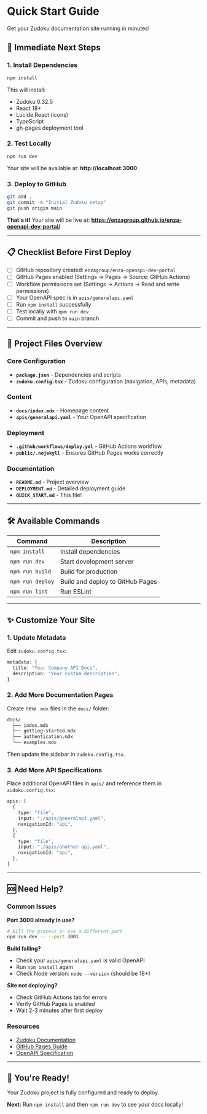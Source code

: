 # Quick Start Guide

Get your Zudoku documentation site running in minutes!

## 🚀 Immediate Next Steps

### 1. Install Dependencies

```bash
npm install
```

This will install:
- Zudoku 0.32.5
- React 18+
- Lucide React (icons)
- TypeScript
- gh-pages deployment tool

### 2. Test Locally

```bash
npm run dev
```

Your site will be available at: **http://localhost:3000**

### 3. Deploy to GitHub

```bash
git add .
git commit -m "Initial Zudoku setup"
git push origin main
```

**That's it!** Your site will be live at:
**https://enzagroup.github.io/enza-openapi-dev-portal/**

---

## 📋 Checklist Before First Deploy

- [ ] GitHub repository created: `enzagroup/enza-openapi-dev-portal`
- [ ] GitHub Pages enabled (Settings → Pages → Source: GitHub Actions)
- [ ] Workflow permissions set (Settings → Actions → Read and write permissions)
- [ ] Your OpenAPI spec is in `apis/generalapi.yaml`
- [ ] Run `npm install` successfully
- [ ] Test locally with `npm run dev`
- [ ] Commit and push to `main` branch

---

## 🎯 Project Files Overview

### Core Configuration
- **`package.json`** - Dependencies and scripts
- **`zudoku.config.tsx`** - Zudoku configuration (navigation, APIs, metadata)

### Content
- **`docs/index.mdx`** - Homepage content
- **`apis/generalapi.yaml`** - Your OpenAPI specification

### Deployment
- **`.github/workflows/deploy.yml`** - GitHub Actions workflow
- **`public/.nojekyll`** - Ensures GitHub Pages works correctly

### Documentation
- **`README.md`** - Project overview
- **`DEPLOYMENT.md`** - Detailed deployment guide
- **`QUICK_START.md`** - This file!

---

## 🛠️ Available Commands

| Command | Description |
|---------|-------------|
| `npm install` | Install dependencies |
| `npm run dev` | Start development server |
| `npm run build` | Build for production |
| `npm run deploy` | Build and deploy to GitHub Pages |
| `npm run lint` | Run ESLint |

---

## ✨ Customize Your Site

### 1. Update Metadata

Edit `zudoku.config.tsx`:

```typescript
metadata: {
  title: "Your Company API Docs",
  description: "Your custom description",
}
```

### 2. Add More Documentation Pages

Create new `.mdx` files in the `docs/` folder:

```bash
docs/
  ├── index.mdx
  ├── getting-started.mdx
  ├── authentication.mdx
  └── examples.mdx
```

Then update the sidebar in `zudoku.config.tsx`.

### 3. Add More API Specifications

Place additional OpenAPI files in `apis/` and reference them in `zudoku.config.tsx`:

```typescript
apis: [
  {
    type: "file",
    input: "./apis/generalapi.yaml",
    navigationId: "api",
  },
  {
    type: "file",
    input: "./apis/another-api.yaml",
    navigationId: "api",
  },
]
```

---

## 🆘 Need Help?

### Common Issues

**Port 3000 already in use?**
```bash
# Kill the process or use a different port
npm run dev -- --port 3001
```

**Build failing?**
- Check your `apis/generalapi.yaml` is valid OpenAPI
- Run `npm install` again
- Check Node version: `node --version` (should be 18+)

**Site not deploying?**
- Check GitHub Actions tab for errors
- Verify GitHub Pages is enabled
- Wait 2-3 minutes after first deploy

### Resources

- [Zudoku Documentation](https://zudoku.dev)
- [GitHub Pages Guide](./DEPLOYMENT.md)
- [OpenAPI Specification](https://swagger.io/specification/)

---

## 🎉 You're Ready!

Your Zudoku project is fully configured and ready to deploy. 

**Next:** Run `npm install` and then `npm run dev` to see your docs locally!
